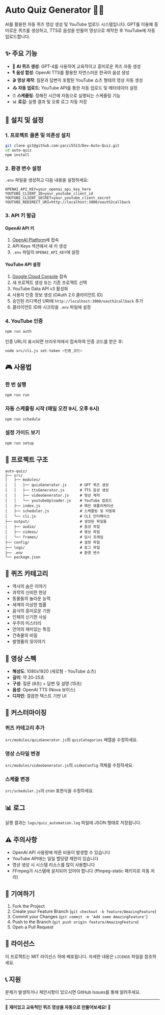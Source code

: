 # Auto Quiz Generator 🤖🎯

AI를 활용한 자동 퀴즈 영상 생성 및 YouTube 업로드 시스템입니다.
GPT를 이용해 흥미로운 퀴즈를 생성하고, TTS로 음성을 만들어 영상으로 제작한 후 YouTube에 자동 업로드합니다.

## ✨ 주요 기능

- 🧠 **AI 퀴즈 생성**: GPT-4를 사용하여 교육적이고 흥미로운 퀴즈 자동 생성
- 🎙️ **음성 합성**: OpenAI TTS를 활용한 자연스러운 한국어 음성 생성
- 🎬 **영상 제작**: 질문과 답변이 포함된 YouTube 쇼츠 형태의 영상 자동 생성
- 📤 **자동 업로드**: YouTube API를 통한 자동 업로드 및 메타데이터 설정
- ⏰ **스케줄링**: 정해진 시간에 자동으로 실행되는 스케줄링 기능
- 📊 **로깅**: 실행 결과 및 오류 로그 자동 저장

## 🚀 설치 및 설정

### 1. 프로젝트 클론 및 의존성 설치

```bash
git clone git@github.com:yacci5513/Dev-Auto-Quiz.git
cd auto-quiz
npm install
```

### 2. 환경 변수 설정

`.env` 파일을 생성하고 다음 내용을 설정하세요:

```env
OPENAI_API_KEY=your_openai_api_key_here
YOUTUBE_CLIENT_ID=your_youtube_client_id
YOUTUBE_CLIENT_SECRET=your_youtube_client_secret
YOUTUBE_REDIRECT_URI=http://localhost:3000/oauth2callback
```

### 3. API 키 발급

#### OpenAI API 키
1. [OpenAI Platform](https://platform.openai.com/)에 접속
2. API Keys 섹션에서 새 키 생성
3. `.env` 파일의 `OPENAI_API_KEY`에 설정

#### YouTube API 설정
1. [Google Cloud Console](https://console.cloud.google.com/) 접속
2. 새 프로젝트 생성 또는 기존 프로젝트 선택
3. YouTube Data API v3 활성화
4. 사용자 인증 정보 생성 (OAuth 2.0 클라이언트 ID)
5. 승인된 리디렉션 URI에 `http://localhost:3000/oauth2callback` 추가
6. 클라이언트 ID와 시크릿을 `.env` 파일에 설정

### 4. YouTube 인증

```bash
npm run auth
```

인증 URL이 표시되면 브라우저에서 접속하여 인증 코드를 받은 후:

```bash
node src/cli.js set-token <인증_코드>
```

## 🎮 사용법

### 한 번 실행
```bash
npm run run
```

### 자동 스케줄링 시작 (매일 오전 9시, 오후 6시)
```bash
npm run schedule
```

### 설정 가이드 보기
```bash
npm run setup
```

## 📁 프로젝트 구조

```
auto-quiz/
├── src/
│   ├── modules/
│   │   ├── quizGenerator.js      # GPT 퀴즈 생성
│   │   ├── ttsGenerator.js       # TTS 음성 생성
│   │   ├── videoGenerator.js     # 영상 제작
│   │   └── youtubeUploader.js    # YouTube 업로드
│   ├── index.js                  # 메인 애플리케이션
│   ├── scheduler.js              # 스케줄링 및 자동화
│   └── cli.js                    # CLI 인터페이스
├── output/                       # 생성된 파일들
│   ├── audio/                    # 음성 파일
│   ├── videos/                   # 영상 파일
│   └── frames/                   # 임시 프레임
├── config/                       # 설정 파일
├── logs/                         # 로그 파일
├── .env                          # 환경 변수
└── package.json
```

## 🎯 퀴즈 카테고리

- 역사의 숨은 이야기
- 과학의 신비한 현상
- 동물들의 놀라운 능력
- 세계의 이상한 법률
- 음식의 흥미로운 기원
- 인체의 신기한 사실
- 우주의 미스터리
- 언어의 재미있는 특징
- 건축물의 비밀
- 발명품의 뒷이야기

## 📱 영상 스펙

- **해상도**: 1080x1920 (세로형 - YouTube 쇼츠)
- **길이**: 약 20-25초
- **구성**: 질문 (8초) + 답변 및 설명 (15초)
- **음성**: OpenAI TTS (Nova 보이스)
- **디자인**: 깔끔한 텍스트 기반 UI

## 🔧 커스터마이징

### 퀴즈 카테고리 추가
`src/modules/quizGenerator.js`의 `quizCategories` 배열을 수정하세요.

### 영상 스타일 변경
`src/modules/videoGenerator.js`의 `videoConfig` 객체를 수정하세요.

### 스케줄 변경
`src/scheduler.js`의 cron 표현식을 수정하세요.

## 📊 로그

실행 결과는 `logs/quiz_automation.log` 파일에 JSON 형태로 저장됩니다.

## ⚠️ 주의사항

- OpenAI API 사용량에 따른 비용이 발생할 수 있습니다
- YouTube API에는 일일 할당량 제한이 있습니다
- 영상 생성 시 시스템 리소스를 많이 사용합니다
- FFmpeg가 시스템에 설치되어 있어야 합니다 (ffmpeg-static 패키지로 자동 처리)

## 🤝 기여하기

1. Fork the Project
2. Create your Feature Branch (`git checkout -b feature/AmazingFeature`)
3. Commit your Changes (`git commit -m 'Add some AmazingFeature'`)
4. Push to the Branch (`git push origin feature/AmazingFeature`)
5. Open a Pull Request

## 📄 라이선스

이 프로젝트는 MIT 라이선스 하에 배포됩니다. 자세한 내용은 `LICENSE` 파일을 참조하세요.

## 📞 지원

문제가 발생하거나 제안사항이 있으시면 GitHub Issues를 통해 알려주세요.

---

🎯 **재미있고 교육적인 퀴즈 영상을 자동으로 만들어보세요!** 🎯